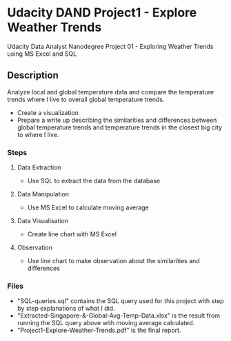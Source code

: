 # Udacity DAND Project1 - Explore Weather Trends
Udacity Data Analyst Nanodegree Project 01 - Exploring Weather Trends using MS Excel and SQL

## Description
Analyze local and global temperature data and compare the temperature trends where I live to overall global temperature trends.

- Create a visualization
- Prepare a write up describing the similarities and differences between global temperature trends and temperature trends in the closest big city to where I live.

### Steps
1. Data Extraction
   - Use SQL to extract the data from the database

2. Data Manipulation
   - Use MS Excel to calculate moving average

3. Data Visualisation
   - Create line chart with MS Excel

4. Observation
   - Use line chart to make observation about the similarities and differences

### Files
- "SQL-queries.sql" contains the SQL query used for this project with step by step explanations of what I did.
- "Extracted-Singapore-&-Global-Avg-Temp-Data.xlsx" is the result from running the SQL query above with moving average calculated.
- "Project1-Explore-Weather-Trends.pdf" is the final report.
